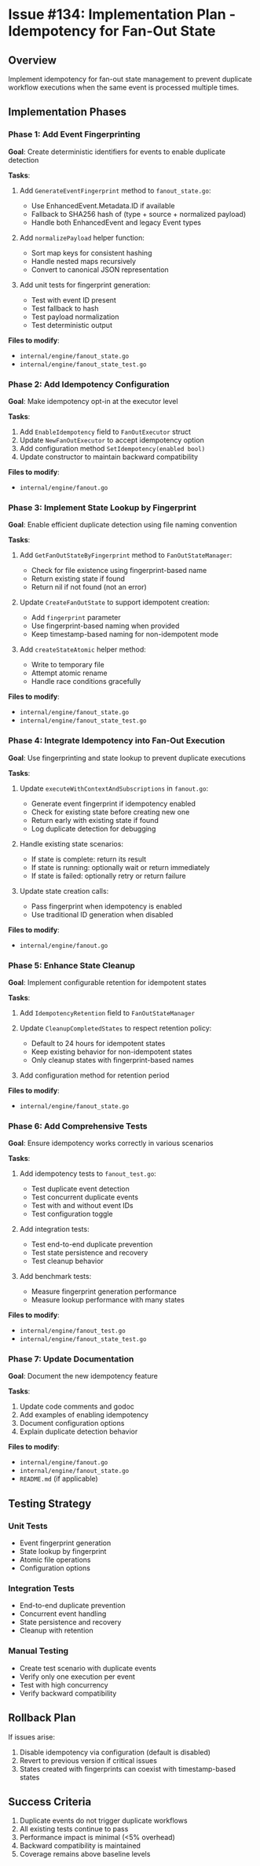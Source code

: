 # Issue #134: Implementation Plan - Idempotency for Fan-Out State

## Overview
Implement idempotency for fan-out state management to prevent duplicate workflow executions when the same event is processed multiple times.

## Implementation Phases

### Phase 1: Add Event Fingerprinting
**Goal**: Create deterministic identifiers for events to enable duplicate detection

**Tasks**:
1. Add `GenerateEventFingerprint` method to `fanout_state.go`:
   - Use EnhancedEvent.Metadata.ID if available
   - Fallback to SHA256 hash of (type + source + normalized payload)
   - Handle both EnhancedEvent and legacy Event types

2. Add `normalizePayload` helper function:
   - Sort map keys for consistent hashing
   - Handle nested maps recursively
   - Convert to canonical JSON representation

3. Add unit tests for fingerprint generation:
   - Test with event ID present
   - Test fallback to hash
   - Test payload normalization
   - Test deterministic output

**Files to modify**:
- `internal/engine/fanout_state.go`
- `internal/engine/fanout_state_test.go`

### Phase 2: Add Idempotency Configuration
**Goal**: Make idempotency opt-in at the executor level

**Tasks**:
1. Add `EnableIdempotency` field to `FanOutExecutor` struct
2. Update `NewFanOutExecutor` to accept idempotency option
3. Add configuration method `SetIdempotency(enabled bool)`
4. Update constructor to maintain backward compatibility

**Files to modify**:
- `internal/engine/fanout.go`

### Phase 3: Implement State Lookup by Fingerprint
**Goal**: Enable efficient duplicate detection using file naming convention

**Tasks**:
1. Add `GetFanOutStateByFingerprint` method to `FanOutStateManager`:
   - Check for file existence using fingerprint-based name
   - Return existing state if found
   - Return nil if not found (not an error)

2. Update `CreateFanOutState` to support idempotent creation:
   - Add `fingerprint` parameter
   - Use fingerprint-based naming when provided
   - Keep timestamp-based naming for non-idempotent mode

3. Add `createStateAtomic` helper method:
   - Write to temporary file
   - Attempt atomic rename
   - Handle race conditions gracefully

**Files to modify**:
- `internal/engine/fanout_state.go`
- `internal/engine/fanout_state_test.go`

### Phase 4: Integrate Idempotency into Fan-Out Execution
**Goal**: Use fingerprinting and state lookup to prevent duplicate executions

**Tasks**:
1. Update `executeWithContextAndSubscriptions` in `fanout.go`:
   - Generate event fingerprint if idempotency enabled
   - Check for existing state before creating new one
   - Return early with existing state if found
   - Log duplicate detection for debugging

2. Handle existing state scenarios:
   - If state is complete: return its result
   - If state is running: optionally wait or return immediately
   - If state is failed: optionally retry or return failure

3. Update state creation calls:
   - Pass fingerprint when idempotency is enabled
   - Use traditional ID generation when disabled

**Files to modify**:
- `internal/engine/fanout.go`

### Phase 5: Enhance State Cleanup
**Goal**: Implement configurable retention for idempotent states

**Tasks**:
1. Add `IdempotencyRetention` field to `FanOutStateManager`
2. Update `CleanupCompletedStates` to respect retention policy:
   - Default to 24 hours for idempotent states
   - Keep existing behavior for non-idempotent states
   - Only cleanup states with fingerprint-based names

3. Add configuration method for retention period

**Files to modify**:
- `internal/engine/fanout_state.go`

### Phase 6: Add Comprehensive Tests
**Goal**: Ensure idempotency works correctly in various scenarios

**Tasks**:
1. Add idempotency tests to `fanout_test.go`:
   - Test duplicate event detection
   - Test concurrent duplicate events
   - Test with and without event IDs
   - Test configuration toggle

2. Add integration tests:
   - Test end-to-end duplicate prevention
   - Test state persistence and recovery
   - Test cleanup behavior

3. Add benchmark tests:
   - Measure fingerprint generation performance
   - Measure lookup performance with many states

**Files to modify**:
- `internal/engine/fanout_test.go`
- `internal/engine/fanout_state_test.go`

### Phase 7: Update Documentation
**Goal**: Document the new idempotency feature

**Tasks**:
1. Update code comments and godoc
2. Add examples of enabling idempotency
3. Document configuration options
4. Explain duplicate detection behavior

**Files to modify**:
- `internal/engine/fanout.go`
- `internal/engine/fanout_state.go`
- `README.md` (if applicable)

## Testing Strategy

### Unit Tests
- Event fingerprint generation
- State lookup by fingerprint
- Atomic file operations
- Configuration options

### Integration Tests
- End-to-end duplicate prevention
- Concurrent event handling
- State persistence and recovery
- Cleanup with retention

### Manual Testing
- Create test scenario with duplicate events
- Verify only one execution per event
- Test with high concurrency
- Verify backward compatibility

## Rollback Plan
If issues arise:
1. Disable idempotency via configuration (default is disabled)
2. Revert to previous version if critical issues
3. States created with fingerprints can coexist with timestamp-based states

## Success Criteria
1. Duplicate events do not trigger duplicate workflows
2. All existing tests continue to pass
3. Performance impact is minimal (<5% overhead)
4. Backward compatibility is maintained
5. Coverage remains above baseline levels